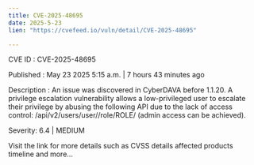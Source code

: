 ```yaml
---
title: CVE-2025-48695
date: 2025-5-23
lien: "https://cvefeed.io/vuln/detail/CVE-2025-48695"

---
```


CVE ID : CVE-2025-48695

Published :  May 23
2025
5:15 a.m. | 7 hours
43 minutes ago

Description : An issue was discovered in CyberDAVA before 1.1.20. A privilege escalation vulnerability allows a low-privileged user to escalate their privilege by abusing the following API due to the lack of access control: /api/v2/users/user//role/ROLE/ (admin access can be achieved).

Severity: 6.4 | MEDIUM

Visit the link for more details
such as CVSS details
affected products
timeline
and more...
